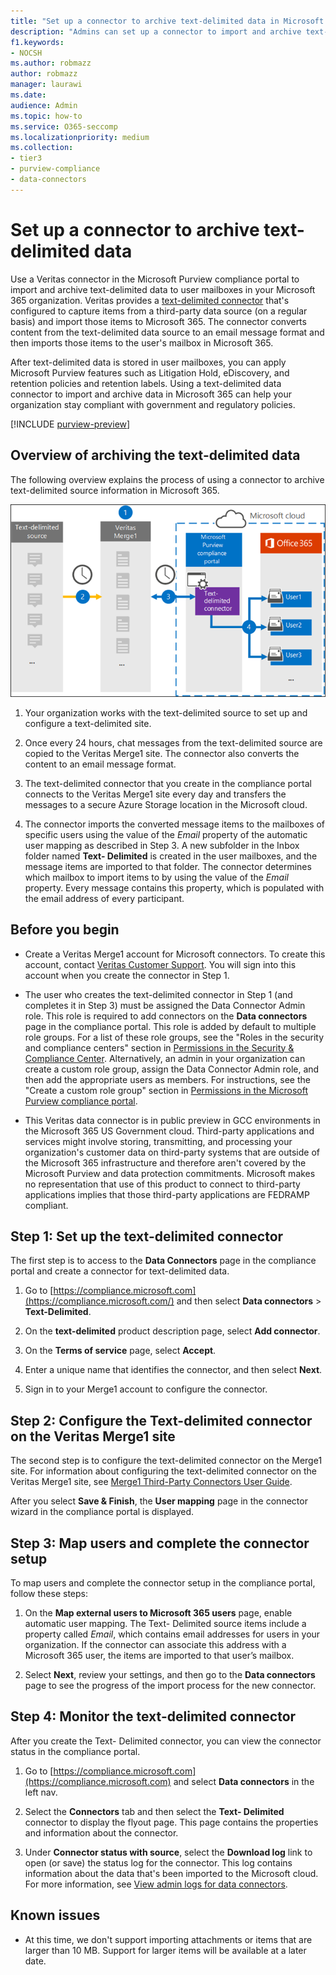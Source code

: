 ```yaml
---
title: "Set up a connector to archive text-delimited data in Microsoft 365"
description: "Admins can set up a connector to import and archive text-delimited data from Veritas into Microsoft 365. This connector lets you archive data from third-party data sources in Microsoft 365. After your archive this data, you can use compliance features such as legal hold, content search, and retention policies to manage third-party data."
f1.keywords:
- NOCSH
ms.author: robmazz
author: robmazz
manager: laurawi
ms.date: 
audience: Admin
ms.topic: how-to
ms.service: O365-seccomp
ms.localizationpriority: medium
ms.collection:
- tier3
- purview-compliance
- data-connectors
---
```


# Set up a connector to archive text-delimited data

Use a Veritas connector in the Microsoft Purview compliance portal to import and archive text-delimited data to user mailboxes in your Microsoft 365 organization. Veritas provides a [text-delimited connector](https://globanet.com/text-delimited) that's configured to capture items from a third-party data source (on a regular basis) and import those items to Microsoft 365. The connector converts content from the text-delimited data source to an email message format and then imports those items to the user's mailbox in Microsoft 365.

After text-delimited data is stored in user mailboxes, you can apply Microsoft Purview features such as Litigation Hold, eDiscovery, and retention policies and retention labels. Using a text-delimited data connector to import and archive data in Microsoft 365 can help your organization stay compliant with government and regulatory policies.

[!INCLUDE [purview-preview](../includes/purview-preview.md)]

## Overview of archiving the text-delimited data

The following overview explains the process of using a connector to archive text-delimited source information in Microsoft 365.

![Archiving workflow for text-delimited data.](../media/TextDelimitedConnectorWorkflow.png)

1. Your organization works with the text-delimited source to set up and configure a text-delimited site.

2. Once every 24 hours, chat messages from the text-delimited source are copied to the Veritas Merge1 site. The connector also converts the content to an email message format.

3. The text-delimited connector that you create in the compliance portal connects to the Veritas Merge1 site every day and transfers the messages to a secure Azure Storage location in the Microsoft cloud.

4. The connector imports the converted message items to the mailboxes of specific users using the value of the *Email* property of the automatic user mapping as described in Step 3. A new subfolder in the Inbox folder named **Text- Delimited** is created in the user mailboxes, and the message items are imported to that folder. The connector determines which mailbox to import items to by using the value of the *Email* property. Every message contains this property, which is populated with the email address of every participant.

## Before you begin

- Create a Veritas Merge1 account for Microsoft connectors. To create this account, contact [Veritas Customer Support](https://globanet.com/ms-connectors-contact). You will sign into this account when you create the connector in Step 1.

- The user who creates the text-delimited connector in Step 1 (and completes it in Step 3) must be assigned the Data Connector Admin role. This role is required to add connectors on the **Data connectors** page in the compliance portal. This role is added by default to multiple role groups. For a list of these role groups, see the "Roles in the security and compliance centers" section in [Permissions in the Security & Compliance Center](../security/office-365-security/permissions-in-the-security-and-compliance-center.md#roles-in-the-security--compliance-center). Alternatively, an admin in your organization can create a custom role group, assign the Data Connector Admin role, and then add the appropriate users as members. For instructions, see the "Create a custom role group" section in [Permissions in the Microsoft Purview compliance portal](microsoft-365-compliance-center-permissions.md#create-a-custom-role-group).

- This Veritas data connector is in public preview in GCC environments in the Microsoft 365 US Government cloud. Third-party applications and services might involve storing, transmitting, and processing your organization's customer data on third-party systems that are outside of the Microsoft 365 infrastructure and therefore aren't covered by the Microsoft Purview and data protection commitments. Microsoft makes no representation that use of this product to connect to third-party applications implies that those third-party applications are FEDRAMP compliant.

## Step 1: Set up the text-delimited connector

The first step is to access to the **Data Connectors** page in the compliance portal and create a connector for text-delimited data.

1. Go to [https://compliance.microsoft.com](https://compliance.microsoft.com/) and then select **Data connectors** > **Text-Delimited**.

2. On the **text-delimited** product description page, select **Add connector**.

3. On the **Terms of service** page, select **Accept**.

4. Enter a unique name that identifies the connector, and then select **Next**.

5. Sign in to your Merge1 account to configure the connector.

## Step 2: Configure the Text-delimited connector on the Veritas Merge1 site

The second step is to configure the text-delimited connector on the Merge1 site. For information about configuring  the text-delimited connector on the Veritas Merge1 site, see [Merge1 Third-Party Connectors User Guide](https://docs.ms.merge1.globanetportal.com/Merge1%20Third-Party%20Connectors%20text-delimited%20User%20Guide%20.pdf).

After you select **Save & Finish**, the **User mapping** page in the connector wizard in the compliance portal is displayed.

## Step 3: Map users and complete the connector setup

To map users and complete the connector setup in the compliance portal, follow these steps:

1. On the **Map external users to Microsoft 365 users** page, enable automatic user mapping. The Text- Delimited source items include a property called *Email*, which contains email addresses for users in your organization. If the connector can associate this address with a Microsoft 365 user, the items are imported to that user’s mailbox.

2. Select **Next**, review your settings, and then go to the **Data connectors** page to see the progress of the import process for the new connector.

## Step 4: Monitor the text-delimited connector

After you create the Text- Delimited connector, you can view the connector status in the compliance portal.

1. Go to [https://compliance.microsoft.com](https://compliance.microsoft.com) and select **Data connectors** in the left nav.

2. Select the **Connectors** tab and then select the **Text- Delimited** connector to display the flyout page. This page contains the properties and information about the connector.

3. Under **Connector status with source**, select the **Download log** link to open (or save) the status log for the connector. This log contains information about the data that's been imported to the Microsoft cloud. For more information, see [View admin logs for data connectors](data-connector-admin-logs.md).

## Known issues

- At this time, we don't support importing attachments or items that are larger than 10 MB. Support for larger items will be available at a later date.
